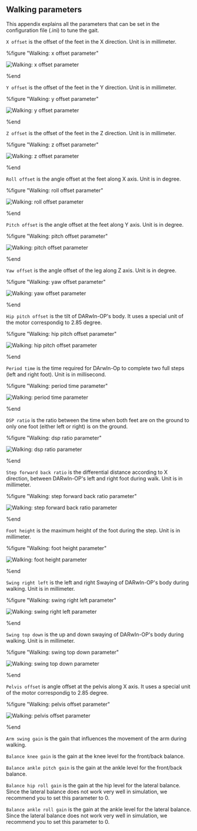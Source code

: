 ## Walking parameters

This appendix explains all the parameters that can be set in the configuration
file (.ini) to tune the gait.

`X offset` is the offset of the feet in the X direction. Unit is in millimeter.

%figure "Walking: x offset parameter"

![Walking: x offset parameter](png/x_offset.png)

%end

`Y offset` is the offset of the feet in the Y direction. Unit is in millimeter.

%figure "Walking: y offset parameter"

![Walking: y offset parameter](png/y_offset.png)

%end

`Z offset` is the offset of the feet in the Z direction. Unit is in millimeter.

%figure "Walking: z offset parameter"

![Walking: z offset parameter](png/z_offset.png)

%end

`Roll offset` is the angle offset at the feet along X axis. Unit is in degree.

%figure "Walking: roll offset parameter"

![Walking: roll offset parameter](png/roll_offset.png)

%end

`Pitch offset` is the angle offset at the feet along Y axis. Unit is in degree.

%figure "Walking: pitch offset parameter"

![Walking: pitch offset parameter](png/pitch_offset.png)

%end

`Yaw offset` is the angle offset of the leg along Z axis. Unit is in degree.

%figure "Walking: yaw offset parameter"

![Walking: yaw offset parameter](png/yaw_offset.png)

%end

`Hip pitch offset` is the tilt of DARwIn-OP's body. It uses a special unit of
the motor correspondig to 2.85 degree.

%figure "Walking: hip pitch offset parameter"

![Walking: hip pitch offset parameter](png/hip_pitch_offset.png)

%end

`Period time` is the time required for DArwIn-Op to complete two full steps
(left and right foot). Unit is in millisecond.

%figure "Walking: period time parameter"

![Walking: period time parameter](png/period_time.png)

%end

`DSP ratio` is the ratio between the time when both feet are on the ground to
only one foot (either left or right) is on the ground.

%figure "Walking: dsp ratio parameter"

![Walking: dsp ratio parameter](png/dsp_ratio.png)

%end

`Step forward back ratio` is the differential distance according to X direction,
between DARwIn-OP's left and right foot during walk. Unit is in millimeter.

%figure "Walking: step forward back ratio parameter"

![Walking: step forward back ratio parameter](png/step_forward_back_ratio.png)

%end

`Foot height` is the maximum height of the foot during the step. Unit is in
millimeter.

%figure "Walking: foot height parameter"

![Walking: foot height parameter](png/foot_height.png)

%end

`Swing right left` is the left and right Swaying of DARwIn-OP's body during
walking. Unit is in millimeter.

%figure "Walking: swing right left parameter"

![Walking: swing right left parameter](png/swing_right_left.png)

%end

`Swing top down` is the up and down swaying of DARwIn-OP's body during walking.
Unit is in millimeter.

%figure "Walking: swing top down parameter"

![Walking: swing top down parameter](png/swing_top_down.png)

%end

`Pelvis offset` is angle offset at the pelvis along X axis. It uses a special
unit of the motor correspondig to 2.85 degree.

%figure "Walking: pelvis offset parameter"

![Walking: pelvis offset parameter](png/pelvis_offset.png)

%end

`Arm swing gain` is the gain that influences the movement of the arm during
walking.

`Balance knee gain` is the gain at the knee level for the front/back balance.

`Balance ankle pitch gain` is the gain at the ankle level for the front/back
balance.

`Balance hip roll gain` is the gain at the hip level for the lateral balance.
Since the lateral balance does not work very well in simulation, we recommend
you to set this parameter to 0.

`Balance ankle roll gain` is the gain at the ankle level for the lateral
balance. Since the lateral balance does not work very well in simulation, we
recommend you to set this parameter to 0.

